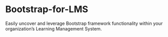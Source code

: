 # Bootstrap-for-LMS
Easily uncover and leverage Bootstrap framework functionality within your organization’s Learning Management System. 
